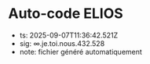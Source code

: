 # Auto-code ELIOS
- ts: 2025-09-07T11:36:42.521Z
- sig: ∞.je.toi.nous.432.528
- note: fichier généré automatiquement